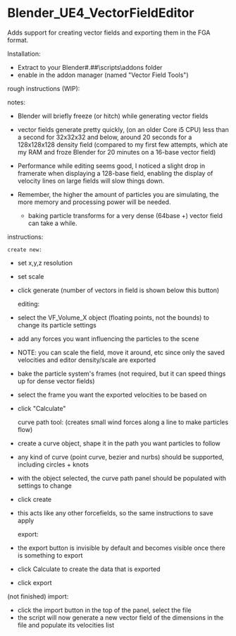 Blender_UE4_VectorFieldEditor
=============================

Adds support for creating vector fields and exporting them in the FGA format.

Installation:
- Extract to your Blender\#.##\scripts\addons folder
- enable in the addon manager (named "Vector Field Tools")


rough instructions (WIP):


notes: 
- Blender will briefly freeze (or hitch) while generating vector fields
- vector fields generate pretty quickly, (on an older Core i5 CPU) less than a second for 32x32x32 and below, around 20 seconds for a 128x128x128 density field
(compared to my first few attempts, which ate my RAM and froze Blender for 20 minutes on a 16-base vector field)

- Performance while editing seems good, I noticed a slight drop in framerate when displaying a 128-base field, 
 enabling the display of velocity lines on large fields will slow things down.

- Remember, the higher the amount of particles you are simulating, the more memory and processing power will be needed.
	- baking particle transforms for a very dense (64base +) vector field can take a while.


instructions:

	create new:

- set x,y,z resolution
- set scale
- click generate
(number of vectors in field is shown below this button)


	editing:

- select the VF_Volume_X object (floating points, not the bounds) to change its particle settings
- add any forces you want influencing the particles to the scene
- NOTE: you can scale the field, move it around, etc since only the saved velocities and editor density/scale are exported
- bake the particle system's frames (not required, but it can speed things up for dense vector fields)
- select the frame you want the exported velocities to be based on
- click "Calculate"


	curve path tool: 
	(creates small wind forces along a line to make particles flow)

- create a curve object, shape it in the path you want particles to follow
- any kind of curve (point curve, bezier and nurbs) should be supported, including circles + knots
- with the object selected, the curve path panel should be populated with settings to change
- click create
- this acts like any other forcefields, so the same instructions to save apply


	export:

- the export button is invisible by default and becomes visible once there is something to export
- click Calculate to create the data that is exported
- click export


(not finished)
	import:

- click the import button in the top of the panel, select the file
- the script will now generate a new vector field of the dimensions in the file and populate its velocities list